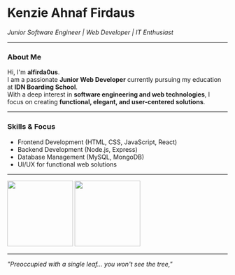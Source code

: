 # Kenzie Ahnaf Firdaus  
*Junior Software Engineer | Web Developer | IT Enthusiast*  

---

### About Me
Hi, I'm **alfirda0us**.  
I am a passionate **Junior Web Developer** currently pursuing my education at **IDN Boarding School**.  
With a deep interest in **software engineering and web technologies**, I focus on creating **functional, elegant, and user-centered solutions**.  

---

### Skills & Focus
- Frontend Development (HTML, CSS, JavaScript, React)  
- Backend Development (Node.js, Express)  
- Database Management (MySQL, MongoDB)  
- UI/UX for functional web solutions  

---

<p>
  <img src="https://github-readme-stats.vercel.app/api?username=alfirda0us&show_icons=true&hide_border=true&theme=dark&title_color=006400&icon_color=228B22&text_color=c9d1d9&bg_color=0d1117" height="150"/>
  <img src="https://github-readme-stats.vercel.app/api/top-langs/?username=alfirda0us&layout=compact&hide_border=true&theme=dark&title_color=006400&text_color=c9d1d9&bg_color=0d1117" height="150"/>
</p>

---

*"Preoccupied with a single leaf... you won't see the tree,"*
